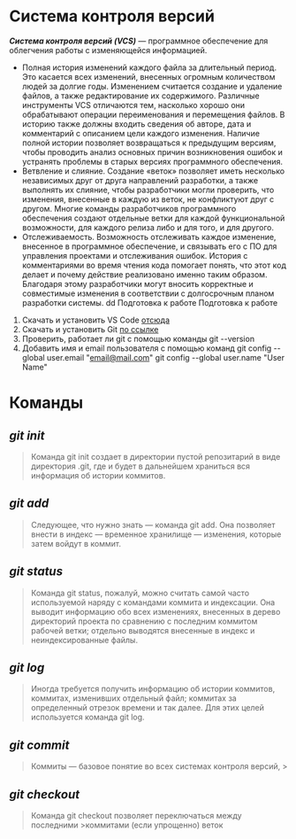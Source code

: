# Система контроля версий

***Cистема контроля версий (VCS)*** — программное обеспечение для облегчения работы с изменяющейся информацией.
* Полная история изменений каждого файла за длительный период. Это касается всех изменений, внесенных огромным количеством людей за долгие годы. Изменением считается создание и удаление файлов, а также редактирование их содержимого. Различные инструменты VCS отличаются тем, насколько хорошо они обрабатывают операции переименования и перемещения файлов. В историю также должны входить сведения об авторе, дата и комментарий с описанием цели каждого изменения. Наличие полной истории позволяет возвращаться к предыдущим версиям, чтобы проводить анализ основных причин возникновения ошибок и устранять проблемы в старых версиях программного обеспечения.
* Ветвление и слияние. Создание «веток» позволяет иметь несколько независимых друг от друга направлений разработки, а также выполнять их слияние, чтобы разработчики могли проверить, что изменения, внесенные в каждую из веток, не конфликтуют друг с другом. Многие команды разработчиков программного обеспечения создают отдельные ветки для каждой функциональной возможности, для каждого релиза либо и для того, и для другого.
* Отслеживаемость. Возможность отслеживать каждое изменение, внесенное в программное обеспечение, и связывать его с ПО для управления проектами и отслеживания ошибок. История с комментариями во время чтения кода помогает понять, что этот код делает и почему действие реализовано именно таким образом. Благодаря этому разработчики могут вносить корректные и совместимые изменения в соответствии с долгосрочным планом разработки системы. dd
Подготовка к работе
Подготовка к работе
1.	Скачать и установить VS Code [отсюда](https://code.visualstudio.com/docs/?dv=win)
2.	Скачать и установить Git [по ссылке](https://git-scm.com/download/win)
3.	Проверить, работает ли git  с помощью команды 
git --version
4.	Добавить имя и email пользователя с помощью команд
  git config --global user.email "email@mail.com"
  git config --global user.name "User Name"

# Команды 

## *git init*
>Команда git init создает в директории пустой репозитарий в виде директория .git, где и будет в дальнейшем храниться вся информация об истории коммитов.

## *git add*
>Следующее, что нужно знать — команда git add. Она позволяет внести в индекс — временное хранилище — изменения, которые затем войдут в коммит.

## *git status*
>Команда git status, пожалуй, можно считать самой часто используемой наряду с командами коммита и индексации. Она выводит информацию обо всех изменениях, внесенных в дерево  директорий проекта по сравнению с последним коммитом рабочей ветки; отдельно выводятся внесенные в индекс и неиндексированные
файлы.

## *git log*
>Иногда требуется получить информацию об истории коммитов, коммитах, изменивших отдельный файл; коммитах за определенный отрезок времени и так далее. Для этих целей используется команда git log.

## *git commit*
>Коммиты — базовое понятие во всех системах контроля версий, >
## *git checkout*
>Команда git checkout позволяет переключаться между последними >коммитами (если упрощенно) веток
